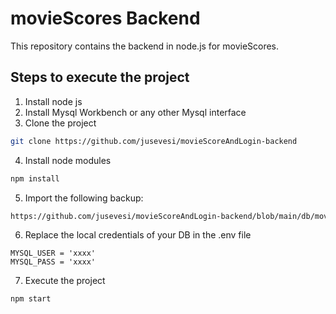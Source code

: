 # movieScores Backend

This repository contains the backend in node.js for movieScores.

## Steps to execute the project
1. Install node js
2. Install Mysql Workbench or any other Mysql interface 
3. Clone the project
```sh
git clone https://github.com/jusevesi/movieScoreAndLogin-backend
```
4. Install node modules
```sh
npm install
```   
5. Import the following backup:
```sh
https://github.com/jusevesi/movieScoreAndLogin-backend/blob/main/db/moviescores.sql
```
6. Replace the local credentials of your DB in the .env file
```
MYSQL_USER = 'xxxx'
MYSQL_PASS = 'xxxx'
```
7. Execute the project
```sh
npm start
``` 